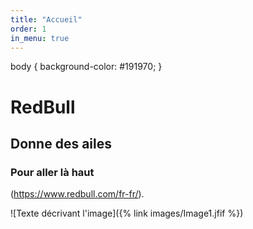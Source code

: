 ```yaml
---
title: "Accueil"
order: 1
in_menu: true
---
```

body {
  background-color: #191970;
}

# RedBull

## Donne des ailes

### Pour aller là haut 

(https://www.redbull.com/fr-fr/).

![Texte décrivant l'image]({% link images/Image1.jfif %}) 
